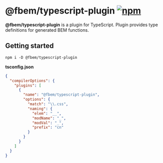 # @fbem/typescript-plugin [![npm](https://img.shields.io/npm/v/@fbem/typescript-plugin)](https://www.npmjs.com/package/@fbem/typescript-plugin)

**@fbem/typescript-plugin** is a plugin for TypeScript. Plugin provides type definitions for generated BEM functions.

## Getting started

```console
npm i -D @fbem/typescript-plugin
```

**tsconfig.json**
```json
{
  "compilerOptions": {
    "plugins": [
      { 
        "name": "@fbem/typescript-plugin",
        "options": {
          "match": "\\.css",
          "naming": {
            "elem": "__",
            "modName": "_",
            "modVal": "_",
            "prefix": "cn"
          }
        }
      }
    ]
  }
}

```